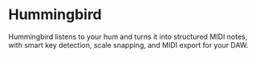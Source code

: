 # Hummingbird
Hummingbird listens to your hum and turns it into structured MIDI notes, with smart key detection, scale snapping, and MIDI export for your DAW.
